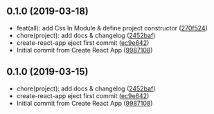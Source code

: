 ## 0.1.0 (2019-03-18)

* feat(all): add Css In Module & define project constructor ([270f524](https://github.com/yangfan86/react-ts-demo/commit/270f524))
* chore(project): add docs & changelog ([2452baf](https://github.com/yangfan86/react-ts-demo/commit/2452baf))
* create-react-app eject first commit ([ec9e642](https://github.com/yangfan86/react-ts-demo/commit/ec9e642))
* Initial commit from Create React App ([9987108](https://github.com/yangfan86/react-ts-demo/commit/9987108))



## 0.1.0 (2019-03-15)

* chore(project): add docs & changelog ([2452baf](https://github.com/yangfan86/react-ts-demo/commit/2452baf))
* create-react-app eject first commit ([ec9e642](https://github.com/yangfan86/react-ts-demo/commit/ec9e642))
* Initial commit from Create React App ([9987108](https://github.com/yangfan86/react-ts-demo/commit/9987108))